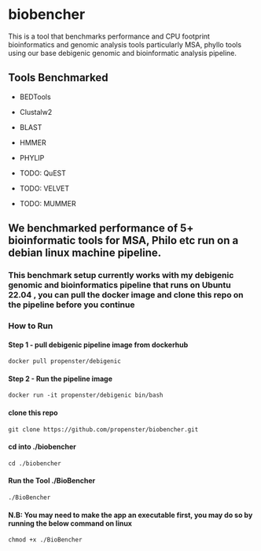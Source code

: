 # biobencher
This is a tool that benchmarks performance and CPU footprint bioinformatics and genomic analysis tools particularly MSA, phyllo tools using our base debigenic genomic and bioinformatic analysis pipeline.

## Tools Benchmarked 
* BEDTools
* Clustalw2
* BLAST
* HMMER
* PHYLIP

* TODO: QuEST
* TODO: VELVET
* TODO: MUMMER

## We benchmarked performance of 5+ bioinformatic tools for MSA, Philo etc run on a debian linux machine pipeline.

### This benchmark setup currently works with my debigenic genomic and bioinformatics pipeline that runs on Ubuntu 22.04 , you can pull the docker image and clone this repo on the pipeline before you continue 

### How to Run

#### Step 1 - pull debigenic pipeline image from dockerhub
```
docker pull propenster/debigenic
```

#### Step 2 - Run the pipeline image
```
docker run -it propenster/debigenic bin/bash
```

#### clone this repo
```
git clone https://github.com/propenster/biobencher.git
```

#### cd into ./biobencher
```
cd ./biobencher
```

#### Run the Tool ./BioBencher
```
./BioBencher
```

#### N.B: You may need to make the app an executable first, you may do so by running the below command on linux
```
chmod +x ./BioBencher
```




